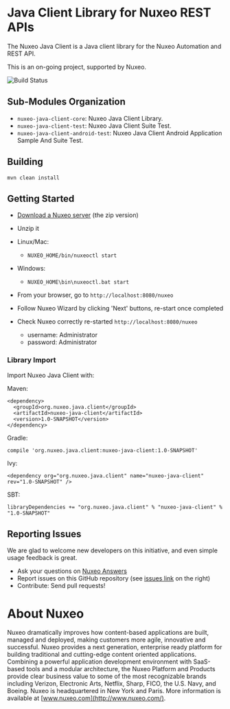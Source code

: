 # Java Client Library for Nuxeo REST APIs

The Nuxeo Java Client is a Java client library for the Nuxeo Automation and REST API.

This is an on-going project, supported by Nuxeo.

![Build Status](https://qa.nuxeo.org/jenkins/buildStatus/icon?job=nuxeo-java-client-master)

## Sub-Modules Organization

- `nuxeo-java-client-core`: Nuxeo Java Client Library.
- `nuxeo-java-client-test`: Nuxeo Java Client Suite Test.
- `nuxeo-java-client-android-test`: Nuxeo Java Client Android Application Sample And Suite Test.

## Building

`mvn clean install`

## Getting Started

- [Download a Nuxeo server](http://www.nuxeo.com/en/downloads) (the zip version)

- Unzip it

- Linux/Mac:
    - `NUXEO_HOME/bin/nuxeoctl start`
- Windows:
    - `NUXEO_HOME\bin\nuxeoctl.bat start`

- From your browser, go to `http://localhost:8080/nuxeo`

- Follow Nuxeo Wizard by clicking 'Next' buttons, re-start once completed

- Check Nuxeo correctly re-started `http://localhost:8080/nuxeo`
  - username: Administrator
  - password: Administrator

### Library Import

Import Nuxeo Java Client with:

Maven:

```
<dependency>
  <groupId>org.nuxeo.java.client</groupId>
  <artifactId>nuxeo-java-client</artifactId>
  <version>1.0-SNAPSHOT</version>
</dependency>
```

Gradle:

```
compile 'org.nuxeo.java.client:nuxeo-java-client:1.0-SNAPSHOT'
```

Ivy:

```
<dependency org="org.nuxeo.java.client" name="nuxeo-java-client" rev="1.0-SNAPSHOT" />

```

SBT:

```
libraryDependencies += "org.nuxeo.java.client" % "nuxeo-java-client" % "1.0-SNAPSHOT"
```

## Reporting Issues

We are glad to welcome new developers on this initiative, and even simple usage feedback is great.

- Ask your questions on [Nuxeo Answers](http://answers.nuxeo.com)
- Report issues on this GitHub repository (see [issues link](http://github.com/nuxeo/nuxeo-box-api/issues) on the right)
- Contribute: Send pull requests!


# About Nuxeo

Nuxeo dramatically improves how content-based applications are built, managed and deployed, making customers more agile, innovative and successful. Nuxeo provides a next generation, enterprise ready platform for building traditional and cutting-edge content oriented applications. Combining a powerful application development environment with SaaS-based tools and a modular architecture, the Nuxeo Platform and Products provide clear business value to some of the most recognizable brands including Verizon, Electronic Arts, Netflix, Sharp, FICO, the U.S. Navy, and Boeing. Nuxeo is headquartered in New York and Paris. More information is available at [www.nuxeo.com](http://www.nuxeo.com/).
